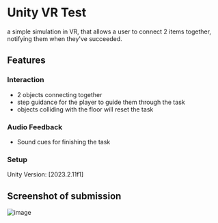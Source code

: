 # Unity VR Test

a simple simulation in VR, that allows a user to connect 2 items together, notifying them when they've succeeded.

## Features

### Interaction
- 2 objects connecting together
- step guidance for the player to guide them through the task
- objects colliding with the floor will reset the task

### Audio Feedback
- Sound cues for finishing the task

### Setup

Unity Version: [2023.2.11f1]

## Screenshot of submission

![image](https://github.com/LouisHardcastle/VRTechTest/assets/71891790/c5fb0025-6cfe-4c61-bc64-50358e670823)

